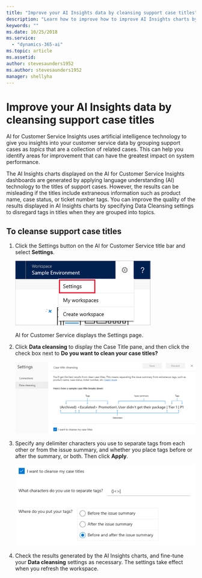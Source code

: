 ```yaml
---
title: "Improve your AI Insights data by cleansing support case titles​"
description: "Learn how to improve how to improve AI Insights charts by removing extraneous tags in support case titles."
keywords: ""
ms.date: 10/25/2018
ms.service:
  - "dynamics-365-ai"
ms.topic: article
ms.assetid: 
author: stevesaunders1952
ms.author: stevesaunders1952
manager: shellyha
---
```


# Improve your AI Insights data by cleansing support case titles

AI for Customer Service Insights uses artificial intelligence technology to give you insights into your customer service data by grouping support cases as *topics* that are a collection of related cases. This can help you identify areas for improvement that can have the greatest impact on system performance.

The AI Insights charts displayed on the AI for Customer Service Insights dashboards are generated by applying language understanding (AI) technology to the titles of support cases. However, the results can be misleading if the titles include extraneous information such as product name, case status, or ticket number tags. You can improve the quality of the results displayed in AI Insights charts by specifying Data Cleansing settings to disregard tags in titles when they are grouped into topics.

## To cleanse support case titles

1. Click the Settings button on the AI for Customer Service title bar and select **Settings**.

    ![Settings button](media/ai-csi-settings-button.png)

    AI for Customer Service displays the Settings page.

2. Click **Data cleansing** to display the Case Title pane, and then click the check box next to **Do you want to clean your case titles?**

    ![Case Titles pane](media/ai-csi-case-titles-pane.png)

3. Specify any delimiter characters you use to separate tags from each other or from the issue summary, and whether you place tags before or after the summary, or both. Then click **Apply**.

    ![Case Titles toggle](media/ai-csi-case-titles-toggle.png)

4. Check the results generated by the AI Insights charts, and fine-tune your **Data cleansing** settings as necessary. The settings take effect when you refresh the workspace.